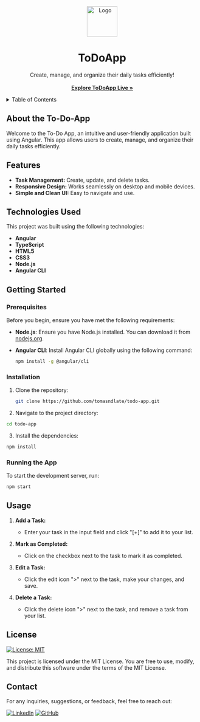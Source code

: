 <!-- PROJECT LOGO -->
<div align="center">
  <a href="https://github.com/tomasndlate/to-do-app">
    <img src="src/favicon.ico" alt="Logo" width="80" height="80">
  </a>

  <h1 align="center">ToDoApp</h1>

  <p align="center">
    Create, manage, and organize their daily tasks efficiently!
    <br />
    <br />
    <a href="https://tomasndlate.github.io/to-do-app"><strong>Explore ToDoApp Live »</strong></a>
    <br />
</p>
</div>

<!-- TABLE OF CONTENTS -->
<details>
  <summary>Table of Contents</summary>
  <ol>
    <li><a href="#about-the-to-do-app">About The To-Do-App</a></li>
    <li><a href="#technologies-used">Technologies Used</a></li>
    <li><a href="#features">Features</a></li>
    <li>
      <a href="#getting-started">Getting Started</a>
      <ul>
        <li><a href="#prerequisites">Prerequisites</a></li>
        <li><a href="#installation">Installation</a></li>
        <li><a href="#running-the-app">Running the App</a></li>
      </ul>
    </li>
    <li><a href="#usage">Usage</a></li>
    <li><a href="#license">License</a></li>
    <li><a href="#contact">Contact</a></li>
  </ol>
</details>

## About the To-Do-App

Welcome to the To-Do App, an intuitive and user-friendly application built using Angular. This app allows users to create, manage, and organize their daily tasks efficiently.


## Features

- **Task Management:** Create, update, and delete tasks.
  <!-- - **Task Status:** Mark tasks as completed or pending. -->
  <!-- - **Filter Tasks:** Filter tasks based on their status (all, completed, pending). -->
- **Responsive Design:** Works seamlessly on desktop and mobile devices.
- **Simple and Clean UI:** Easy to navigate and use.

## Technologies Used

This project was built using the following technologies:

- **Angular**
- **TypeScript**
- **HTML5**
- **CSS3**
- **Node.js**
- **Angular CLI**

## Getting Started

### Prerequisites

Before you begin, ensure you have met the following requirements:

- **Node.js**: Ensure you have Node.js installed. You can download it from [nodejs.org](https://nodejs.org/).
- **Angular CLI**: Install Angular CLI globally using the following command:

  ```bash
  npm install -g @angular/cli
  ```

### Installation

1. Clone the repository:

   ```bash
   git clone https://github.com/tomasndlate/todo-app.git
   ```

2. Navigate to the project directory:

```bash
cd todo-app
```

3. Install the dependencies:

```bash
npm install
```

### Running the App

To start the development server, run:

```bash
npm start
```

## Usage

1. **Add a Task:**

   - Enter your task in the input field and click "[+]" to add it to your list.

2. **Mark as Completed:**

   - Click on the checkbox next to the task to mark it as completed.

3. **Edit a Task:**

   - Click the edit icon ">" next to the task, make your changes, and save.

4. **Delete a Task:**

   - Click the delete icon ">" next to the task, and remove a task from your list.

<!-- 5. **Filter Tasks:**
   - Use the filter options to view all tasks, only completed tasks, or only pending tasks. -->

## License

[![License: MIT](https://img.shields.io/badge/License-MIT-yellow.svg)](https://opensource.org/licenses/MIT)

This project is licensed under the MIT License. You are free to use, modify, and distribute this software under the terms of the MIT License.

## Contact

For any inquiries, suggestions, or feedback, feel free to reach out:

[![LinkedIn](https://img.shields.io/badge/linkedin-%230077B5.svg?style=for-the-badge&logo=linkedin&logoColor=white)](https://www.linkedin.com/in/tomasndlate/)
[![GitHub](https://img.shields.io/badge/github-%23121011.svg?style=for-the-badge&logo=github&logoColor=white)](https:/github.com/tomasndlate)
